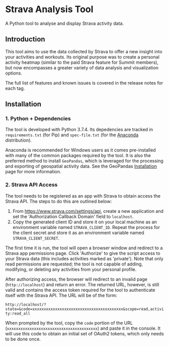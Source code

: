 # Strava Analysis Tool
A Python tool to analyse and display Strava activity data.

## Introduction
This tool aims to use the data collected by Strava to offer a new insight into your activities and workouts. Its original purpose was to create a personal activity heatmap (similar to the paid Strava feature for Summit members), but now encompasses a greater variety of data analysis and visualization options.

The full list of features and known issues is covered in the release notes for each tag.

## Installation

### 1. Python + Dependencies
The tool is developed with Python 3.7.4. Its depedencies are tracked in ```requirements.txt``` (for Pip) and ```spec-file.txt``` (for the [Anaconda](https://www.anaconda.com/distribution/) distribution).

Anaconda is recommended for Windows users as it comes pre-installed with many of the common packages required by the tool. It is also the preferred method to install ```GeoPandas```, which is leveraged for the processing and exporting of geospatial activity data. See the GeoPandas [Installation](http://geopandas.org/install.html) page for more information.

### 2. Strava API Access
The tool needs to be registered as an app with Strava to obtain access the Strava API. The steps to do this are outlined below:

1. From https://www.strava.com/settings/api, create a new application and set the 'Authorization Callback Domain' field to ```localhost```.
2. Copy the generated client ID and store it on your local machine as an environment variable named ```STRAVA_CLIENT_ID```. Repeat the process for the client secret and store it as an environment variable named  ```STRAVA_CLIENT_SECRET```.

The first time it is run, the tool will open a browser window and redirect to a Strava app permissions page. Click 'Authorize' to give the script access to your Strava data (this includes activities marked as 'private'). Note that only read permissions are requested; the tool is not capable of adding, modifying, or deleting any activities from your personal profile.

After authorizing access, the browser will redirect to an invalid page (```http://localhost```) and return an error. The returned URL, however, is still valid and contains the access token required for the tool to authenticate itself with the Strava API. The URL will be of the form:

```http://localhost/?state=&code=xxxxxxxxxxxxxxxxxxxxxxxxxxxxxxxxxxxxxxxx&scope=read,activity:read_all```

When prompted by the tool, copy the ```code``` portion of the URL (```xxxxxxxxxxxxxxxxxxxxxxxxxxxxxxxxxxxxxxxx```) and paste it in the console. It will use this code to obtain an initial set of OAuth2 tokens, which only needs to be done once.
